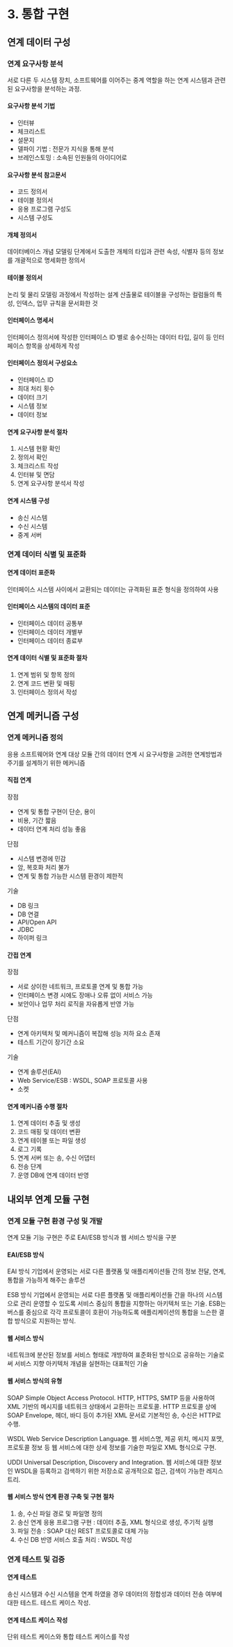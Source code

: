 
# 3. 통합 구현 
## 연계 데이터 구성
### 연계 요구사항 분석 
서로 다른 두 시스템 장치, 소프트웨어를 이어주는 중계 역할을 하는 연계 시스템과 관련된 요구사항을 분석하는 과정. 

#### 요구사항 분석 기법 
* 인터뷰 
* 체크리스트
* 설문지
* 델파이 기법 : 전문가 지식을 통해 분석
* 브레인스토밍 : 소속된 인원들의 아이디어로

#### 요구사항 분석 참고문서 
* 코드 정의서
* 테이블 정의서
* 응용 프로그램 구성도 
* 시스템 구성도

#### 개체 정의서
데이터베이스 개념 모델링 단계에서 도출한 개체의 타입과 관련 속성, 식별자 등의 정보를 개괄적으로 명세화한 정의서 

#### 테이블 정의서 
논리 및 물리 모델링 과정에서 작성하는 설계 산출물로 테이블을 구성하는 컬럼들의 특성, 인덱스, 업무 규칙을 문서화한 것

#### 인터페이스 명세서
인터페이스 정의서에 작성한 인터페이스 ID 별로 송수신하는 데이터 타입, 길이 등 인터페이스 항목을 상세하게 작성 

#### 인터페이스 정의서 구성요소
* 인터페이스 ID
* 최대 처리 횟수 
* 데이터 크기 
* 시스템 정보
* 데이터 정보 

#### 연계 요구사항 분석 절차 
1. 시스템 현황 확인 
2. 정의서 확인 
3. 체크리스트 작성 
4. 인터뷰 및 면담
5. 연계 요구사항 분석서 작성 

#### 연계 시스템 구성
* 송신 시스템
* 수신 시스템
* 중계 서버

### 연계 데이터 식별 및 표준화

#### 연계 데이터 표준화
인터페이스 시스템 사이에서 교환되는 데이터는 규격화된 표준 형식을 정의하여 사용

#### 인터페이스 시스템의 데이터 표준 
* 인터페이스 데이터 공통부
* 인터페이스 데이터 개별부
* 인터페이스 데이터 종료부 

#### 연계 데이터 식별 및 표준화 절차 
1. 연계 범위 및 항목 정의
2. 연계 코드 변환 및 매핑 
3. 인터페이스 정의서 작성

## 연계 메커니즘 구성
### 연계 메커니즘 정의
응용 소프트웨어와 연계 대상 모듈 간의 데이터 연계 시 요구사항을 고려한 연계방법과 주기를 설계하기 위한 메커니즘 

#### 직접 연계
장점 
* 연계 및 통합 구현이 단순, 용이 
* 비용, 기간 짧음
* 데이터 연계 처리 성능 좋음

단점
* 시스템 변경에 민감
* 암, 복호화 처리 불가
* 연계 및 통합 가능한 시스템 환경이 제한적

기술 
* DB 링크
* DB 연결
* API/Open API 
* JDBC 
* 하이퍼 링크

#### 간접 연계
장점
* 서로 상이한 네트워크, 프로토콜 연계 및 통합 가능
* 인터페이스 변경 시에도 장애나 오류 없이 서비스 가능 
* 보안이나 업무 처리 로직을 자유롭게 반영 가능 

단점
* 연계 아키텍처 및 메커니즘이 복잡해 성능 저하 요소 존재
* 테스트 기간이 장기간 소요

기술
* 연계 솔루션(EAI)
* Web Service/ESB : WSDL, SOAP 프로토콜 사용
* 소켓 

#### 연계 메커니즘 수행 절차
1. 연계 데이터 추출 및 생성
2. 코드 매핑 및 데이터 변환
3. 연계 테이블 또는 파일 생성
4. 로그 기록 
5. 연계 서버 또는 송, 수신 어댑터 
6. 전송 단계
7. 운영 DB에 연계 데이터 반영 

## 내외부 연계 모듈 구현 
### 연계 모듈 구현 환경 구성 및 개발 
연계 모듈 기능 구현은 주로 EAI/ESB 방식과 웹 서비스 방식을 구분

#### EAI/ESB 방식 

EAI 방식
기업에서 운영되는 서로 다른 플랫폼 및 애플리케이션들 간의 정보 전달, 연계, 통합을 가능하게 해주는 솔루션 

ESB 방식
기업에서 운영되는 서로 다른 플랫폼 및 애플리케이션들 간을 하나의 시스템으로 관리 운영할 수 있도록 서비스 중심의 통합을 지향하는 아키텍처 또는 기술. ESB는 버스를 중심으로 각각 프로토콜이 호환이 가능하도록 애플리케이션의 통합을 느슨한 결합 방식으로 지원하는 방식. 

#### 웹 서비스 방식 
네트워크에 분산된 정보를 서비스 형태로 개방하여 표준화된 방식으로 공유하는 기술로써 서비스 지향 아키텍처 개념을 실현하는 대표적인 기술 

#### 웹 서비스 방식의 유형 

SOAP
Simple Object Access Protocol. HTTP, HTTPS, SMTP 등을 사용하여 XML 기반의 메시지를 네트워크 상태에서 교환하는 프로토콜. HTTP 프로토콜 상에 SOAP Envelope, 헤더, 바디 등이 추가된 XML 문서로 기본적인 송, 수신은 HTTP로 수행. 

WSDL
Web Service Description Language. 웹 서비스명, 제공 위치, 메시지 포맷, 프로토콜 정보 등 웹 서비스에 대한 상세 정보를 기술한 파일로 XML 형식으로 구현. 

UDDI
Universal Description, Discovery and Integration. 웹 서비스에 대한 정보인 WSDL을 등록하고 검색하기 위한 저장소로 공개적으로 접근, 검색이 가능한 레지스트리.

#### 웹 서비스 방식 연계 환경 구축 및 구현 절차 
1. 송, 수신 파일 경로 및 파일명 정의
2. 송신 연계 응용 프로그램 구현 : 데이터 추출, XML 형식으로 생성, 주기적 실행
3. 파일 전송 : SOAP 대신 REST 프로토콜로 대체 가능
4. 수신 DB 반영 서비스 호출 처리 : WSDL 작성

### 연계 테스트 및 검증

#### 연계 테스트 
송신 시스템과 수신 시스템을 연계 하였을 경우 데이터의 정합성과 데이터 전송 여부에 대한 테스트. 테스트 케이스 작성. 

#### 연계 테스트 케이스 작성 
단위 테스트 케이스와 통합 테스트 케이스를 작성